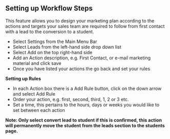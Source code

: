 ## **Setting up Workflow Steps**

This feature allows you to design your marketing plan according to the actions and targets your sales team are required to follow from first contact with a lead to the conversion to a student. 
-	Select Settings from the Main Menu Bar
-	Select Leads from the left-hand side drop down list
-	Select Add on the top right-hand side
-	Add an Action description, e.g. First Contact, or e-mail marketing material and click save
-	Once you have listed your actions the go back and set your rules

**Setting up Rules**

-	In each Action box there is a Add Rule button, click on the down arrow and select Add Rule
-	Order your action, e.g. first, second, third, 1, 2 or 3 etc. 
-	Set a time, this pertains to the hours, days or weeks you would like to set between each action

**Note: Only select convert lead to student if this is confirmed, this action will permanently move the student from the leads section to the students page.**
 


